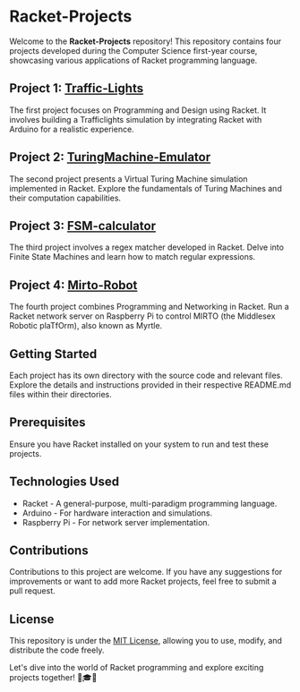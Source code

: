 # Racket-Projects

Welcome to the **Racket-Projects** repository! This repository contains four projects developed during the Computer Science first-year course, showcasing various applications of Racket programming language.

## Project 1: [Traffic-Lights](https://github.com/Francy93/Racket-Projects/tree/master/Traffic-Lights)

The first project focuses on Programming and Design using Racket. It involves building a Trafficlights simulation by integrating Racket with Arduino for a realistic experience.

## Project 2: [TuringMachine-Emulator](https://github.com/Francy93/Racket-Projects/tree/master/TuringMachine-Emulator)

The second project presents a Virtual Turing Machine simulation implemented in Racket. Explore the fundamentals of Turing Machines and their computation capabilities.

## Project 3: [FSM-calculator](https://github.com/Francy93/Racket-Projects/tree/master/Dynamic-FSM)

The third project involves a regex matcher developed in Racket. Delve into Finite State Machines and learn how to match regular expressions.

## Project 4: [Mirto-Robot](https://github.com/Francy93/Racket-Projects/tree/master/Mirto-Robot)

The fourth project combines Programming and Networking in Racket. Run a Racket network server on Raspberry Pi to control MIRTO (the Middlesex Robotic plaTfOrm), also known as Myrtle.

## Getting Started

Each project has its own directory with the source code and relevant files. Explore the details and instructions provided in their respective README.md files within their directories.

## Prerequisites

Ensure you have Racket installed on your system to run and test these projects.

## Technologies Used

- Racket - A general-purpose, multi-paradigm programming language.
- Arduino - For hardware interaction and simulations.
- Raspberry Pi - For network server implementation.

## Contributions

Contributions to this project are welcome. If you have any suggestions for improvements or want to add more Racket projects, feel free to submit a pull request.

## License

This repository is under the [MIT License](https://en.wikipedia.org/wiki/MIT_License), allowing you to use, modify, and distribute the code freely.

Let's dive into the world of Racket programming and explore exciting projects together! 🚀🎓🔧
